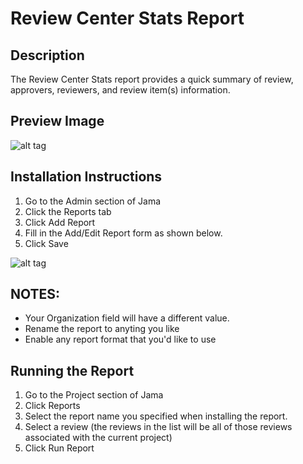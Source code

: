 # Review Center Stats Report

## Description 
The Review Center Stats report provides a quick summary of review, approvers, reviewers, and review item(s) information.

## Preview Image
![alt tag](preview.png)

## Installation Instructions
1. Go to the Admin section of Jama
2. Click the Reports tab
3. Click Add Report
4. Fill in the Add/Edit Report form as shown below.
5. Click Save

![alt tag](config.png)

## NOTES: 
- Your Organization field will have a different value.  
- Rename the report to anyting you like
- Enable any report format that you'd like to use

## Running the Report
1. Go to the Project section of Jama
2. Click Reports
3. Select the report name you specified when installing the report.
4. Select a review (the reviews in the list will be all of those reviews associated with the current project)
5. Click Run Report
